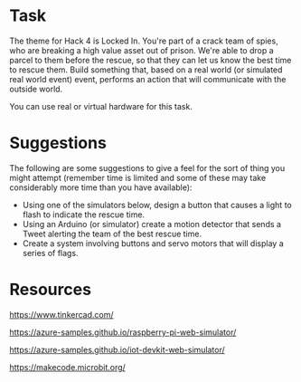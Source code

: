 # Task

The theme for Hack 4 is Locked In.  You're part of a crack team of spies, who are breaking a high value asset out of prison.  We're able to drop a parcel to them before the rescue, so that they can let us know the best time to rescue them.  Build something that, based on a real world (or simulated real world event) event, performs an action that will communicate with the outside world.

You can use real or virtual hardware for this task.


# Suggestions

The following are some suggestions to give a feel for the sort of thing you might attempt (remember time is limited and some of these may take considerably more time than you have available):

* Using one of the simulators below, design a button that causes a light to flash to indicate the rescue time.
* Using an Arduino (or simulator) create a motion detector that sends a Tweet alerting the team of the best rescue time.
* Create a system involving buttons and servo motors that will display a series of flags.


# Resources

https://www.tinkercad.com/

https://azure-samples.github.io/raspberry-pi-web-simulator/

https://azure-samples.github.io/iot-devkit-web-simulator/

https://makecode.microbit.org/

